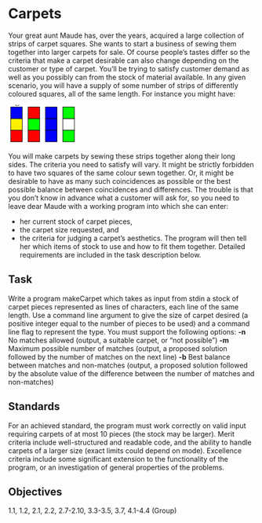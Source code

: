 # Carpets
Your great aunt Maude has, over the years, acquired a large collection of strips of carpet
squares. She wants to start a business of sewing them together into larger carpets for
sale. Of course people’s tastes differ so the criteria that make a carpet desirable can also
change depending on the customer or type of carpet. You’ll be trying to satisfy customer demand as well as you possibly can from the stock of material available.
In any given scenario, you will have a supply of some number of strips of differently
coloured squares, all of the same length. For instance you might have:

![carpet example](carpetexample.png)

You will make carpets by sewing these strips together along their long sides. The criteria you need to satisfy will vary. It might be strictly forbidden to have two squares of the
same colour sewn together. Or, it might be desirable to have as many such coincidences
as possible or the best possible balance between coincidences and differences.
The trouble is that you don’t know in advance what a customer will ask for, so you
need to leave dear Maude with a working program into which she can enter:
- her current stock of carpet pieces,
- the carpet size requested, and
- the criteria for judging a carpet’s aesthetics.
The program will then tell her which items of stock to use and how to fit them together.
Detailed requirements are included in the task description below.
## Task
Write a program makeCarpet which takes as input from stdin a stock of carpet pieces
represented as lines of characters, each line of the same length. Use a command line
argument to give the size of carpet desired (a positive integer equal to the number of
pieces to be used) and a command line flag to represent the type. You must support the
following options:
**-n** No matches allowed (output, a suitable carpet, or “not possible”)
**-m** Maximum possible number of matches (output, a proposed solution followed by
the number of matches on the next line)
**-b** Best balance between matches and non-matches (output, a proposed solution followed by the absolute value of the difference between the number of matches
and non-matches)
## Standards
For an achieved standard, the program must work correctly on valid input requiring
carpets of at most 10 pieces (the stock may be larger).
Merit criteria include well-structured and readable code, and the ability to handle carpets of a larger size (exact limits could depend on mode).
Excellence criteria include some significant extension to the functionality of the program, or an investigation of general properties of the problems.
## Objectives
1.1, 1.2, 2.1, 2.2, 2.7-2.10, 3.3-3.5, 3.7, 4.1-4.4
(Group)